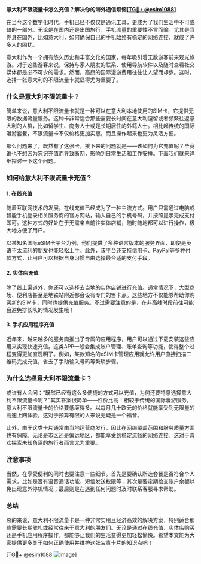 **意大利不限流量卡怎么充值？解决你的海外通信烦恼[[TG💪+ @esim1088](https://t.me/s/esim1088)]**

在当今这个数字化时代，手机已经不仅仅是通讯工具，更成为了我们生活中不可或缺的一部分。无论是在国内还是出国旅行，手机流量的重要性不言而喻。尤其是当你身在国外，比如意大利，如何确保自己的手机始终有稳定的网络连接，就成了许多人的困扰。

意大利作为一个拥有悠久历史和丰富文化的国家，每年吸引着无数游客前来观光旅游。对于这些游客来说，保持与家人朋友的联系、使用导航软件以及随时查看社交媒体都是必不可少的需求。然而，高昂的国际漫游费用往往让人望而却步。这时，选择一张意大利的不限流量卡就显得尤为重要了。

### 什么是意大利不限流量卡？

简单来说，意大利不限流量卡就是一种可以在意大利本地使用的SIM卡，它提供无限的数据流量服务。这种卡非常适合那些需要长时间在意大利逗留或者频繁往返意大利的人群，比如留学生、商务人士或是长期居住的外籍人士。相比起传统的国际漫游套餐，不限流量卡不仅价格更加实惠，而且操作起来也更为灵活方便。

那么问题来了，既然有了这张卡，接下来的问题就是——该如何为它充值呢？毕竟谁也不想因为忘记充值而导致断网，影响到日常生活和工作安排。下面我们就来详细探讨一下这个问题。

### 如何给意大利不限流量卡充值？

#### 1. 在线充值

随着互联网技术的发展，在线充值已经成为了一种主流方式。用户只需通过电脑或智能手机登录相关服务商的官方网站，输入自己的手机号码，并按照提示完成支付即可。这种方式的好处在于无需亲自前往实体店铺，随时随地都可以进行操作，极大地方便了用户。

以某知名国际eSIM卡平台为例，他们提供了多种语言版本的服务界面，即使是英语不太流利的朋友也能轻松上手。此外，该平台还支持信用卡、PayPal等多种付款方式，让用户可以根据自身习惯自由选择最合适的支付手段。

#### 2. 实体店充值

除了线上渠道外，你还可以选择去当地的实体店铺进行充值。通常情况下，大型商场、便利店甚至是地铁站附近都会设有专门的售卡点。这些地方不仅能够帮助你购买新的SIM卡，同时也提供充值服务。不过需要注意的是，在非高峰时段前往可能会避免排长队的情况发生哦！

#### 3. 手机应用程序充值

近年来，越来越多的服务商推出了专属的应用程序，用户可以通过下载安装这些应用来实现快速充值。这类APP一般会集成账户管理、账单查询等功能，使得整个过程变得更加直观明了。例如，某款知名的eSIM卡管理应用就允许用户直接扫描二维码完成充值，省去了手动输入号码等繁琐步骤。

### 为什么选择意大利不限流量卡？

或许有人会问：“既然已经有这么多便捷的方式可以充值，为何还要特意选择意大利不限流量卡呢？”其实答案很简单——性价比高！相较于传统的国际漫游服务，意大利不限流量卡的价格要低廉得多。以每月几十欧元的价格就能享受到无限量的高速上网体验，这对于预算有限的人来说无疑是一个福音。

此外，由于这类卡片通常由当地运营商发行，因此在网络覆盖范围和服务质量方面也有保障。无论是市区还是偏远地区，都能享受到稳定流畅的网络连接。这对于喜欢探索未知角落的旅行者而言尤为重要。

### 注意事项

当然，在享受便利的同时也要注意一些细节。首先是要确认所选套餐是否符合个人需求，比如是否有语音通话功能、短信发送权限等；其次是要定期检查账户余额以免出现意外停机情况；最后则是在遇到任何问题时及时联系客服寻求帮助。

### 总结

总的来说，意大利不限流量卡是一种非常实用且经济高效的解决方案，特别适合那些需要长期驻扎或经常往来于意大利的朋友们。无论是通过在线充值、实体店购买还是手机应用程序操作，都能够让我们的生活变得更加轻松愉快。希望本文能为大家提供更多关于如何正确使用并维护这张宝贵卡片的知识点吧！

[[TG💪+ @esim1088](https://t.me/s/esim1088) ![Image](https://i.postimg.cc/4NQfJmqS/Snipaste-2025-05-13-00-14-12.png)]